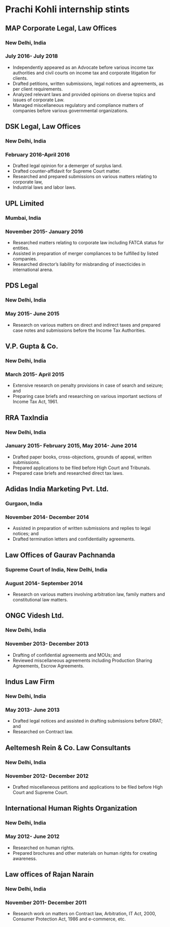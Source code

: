 # Prachi Kohli internship stints

## MAP Corporate Legal, Law Offices
### New Delhi, India
### July 2016- July 2018
* Independently appeared as an Advocate before various income tax authorities and civil
courts on income tax and corporate litigation for clients.
* Drafted petitions, written submissions, legal notices and agreements, as per client
requirements.
* Analyzed relevant laws and provided opinions on diverse topics and issues of corporate
Law.
* Managed miscellaneous regulatory and compliance matters of companies before various
governmental organizations.

## DSK Legal, Law Offices
### New Delhi, India
### February 2016-April 2016
* Drafted legal opinion for a demerger of surplus land.
* Drafted counter-affidavit for Supreme Court matter.
* Researched and prepared submissions on various matters relating to corporate law,
* Industrial laws and labor laws.

## UPL Limited
### Mumbai, India
### November 2015- January 2016
* Researched matters relating to corporate law including FATCA status for entities.
* Assisted in preparation of merger compliances to be fulfilled by listed companies.
* Researched director’s liability for misbranding of insecticides in international arena.

## PDS Legal
### New Delhi, India
### May 2015- June 2015
* Research on various matters on direct and indirect taxes and prepared case notes and
submissions before the Income Tax Authorities.

## V.P. Gupta &amp; Co.
### New Delhi, India
### March 2015- April 2015
* Extensive research on penalty provisions in case of search and seizure; and
* Preparing case briefs and researching on various important sections of Income Tax Act, 1961.

## RRA TaxIndia
### New Delhi, India
### January 2015- February 2015, May 2014- June 2014
* Drafted paper books, cross-objections, grounds of appeal, written submissions.
* Prepared applications to be filed before High Court and Tribunals.
* Prepared case briefs and researched direct tax laws.

## Adidas India Marketing Pvt. Ltd.
### Gurgaon, India
### November 2014- December 2014
* Assisted in preparation of written submissions and replies to legal notices; and
* Drafted termination letters and confidentiality agreements.

## Law Offices of Gaurav Pachnanda
### Supreme Court of India, New Delhi, India
### August 2014- September 2014
* Research on various matters involving arbitration law, family matters and constitutional
law matters.

## ONGC Videsh Ltd.
### New Delhi, India
### November 2013- December 2013
* Drafting of confidential agreements and MOUs; and
* Reviewed miscellaneous agreements including Production Sharing Agreements, Escrow
Agreements.

## Indus Law Firm
### New Delhi, India
### May 2013- June 2013
* Drafted legal notices and assisted in drafting submissions before DRAT; and
* Researched on Contract law.

## Aeltemesh Rein & Co. Law Consultants
### New Delhi, India
### November 2012- December 2012
* Drafted miscellaneous petitions and applications to be filed before High Court and
Supreme Court.

## International Human Rights Organization
### New Delhi, India
### May 2012- June 2012
* Researched on human rights.
* Prepared brochures and other materials on human rights for creating awareness.

## Law offices of Rajan Narain
### New Delhi, India
### November 2011- December 2011
* Research work on matters on Contract law, Arbitration, IT Act, 2000, Consumer
Protection Act, 1986 and e-commerce, etc.
